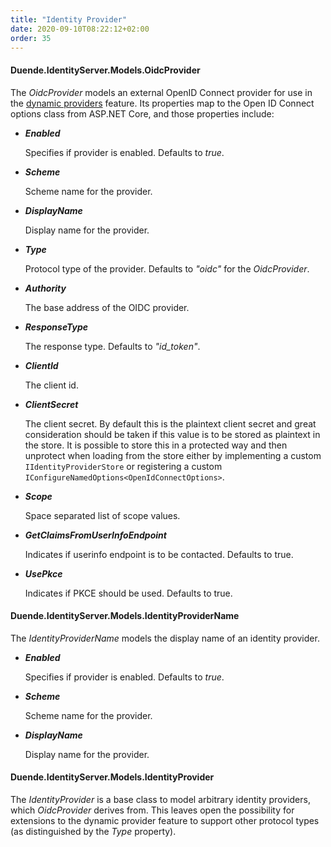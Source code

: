 ```yaml
---
title: "Identity Provider"
date: 2020-09-10T08:22:12+02:00
order: 35
---
```


#### Duende.IdentityServer.Models.OidcProvider

The *OidcProvider* models an external OpenID Connect provider for use in
the [dynamic providers](/identityserver/v6/ui/login/dynamicproviders) feature.
Its properties map to the Open ID Connect options class from ASP.NET Core, and those properties include:

* ***Enabled***

  Specifies if provider is enabled. Defaults to *true*.

* ***Scheme***

  Scheme name for the provider.

* ***DisplayName***

  Display name for the provider.

* ***Type***

  Protocol type of the provider. Defaults to *"oidc"* for the *OidcProvider*.

* ***Authority***

  The base address of the OIDC provider.

* ***ResponseType***

  The response type. Defaults to *"id_token"*.

* ***ClientId***

  The client id.

* ***ClientSecret***

  The client secret. By default this is the plaintext client secret and great consideration should be taken if this
  value is to be stored as plaintext in the store. It is possible to store this in a protected way and then unprotect
  when loading from the store either by implementing a custom `IIdentityProviderStore` or registering a custom
  `IConfigureNamedOptions<OpenIdConnectOptions>`.

* ***Scope***

  Space separated list of scope values.

* ***GetClaimsFromUserInfoEndpoint***

  Indicates if userinfo endpoint is to be contacted. Defaults to true.

* ***UsePkce***

  Indicates if PKCE should be used. Defaults to true.

#### Duende.IdentityServer.Models.IdentityProviderName

The *IdentityProviderName* models the display name of an identity provider.

* ***Enabled***

  Specifies if provider is enabled. Defaults to *true*.

* ***Scheme***

  Scheme name for the provider.

* ***DisplayName***

  Display name for the provider.

#### Duende.IdentityServer.Models.IdentityProvider

The *IdentityProvider* is a base class to model arbitrary identity providers, which *OidcProvider* derives from.
This leaves open the possibility for extensions to the dynamic provider feature to support other protocol types (as
distinguished by the *Type* property).
